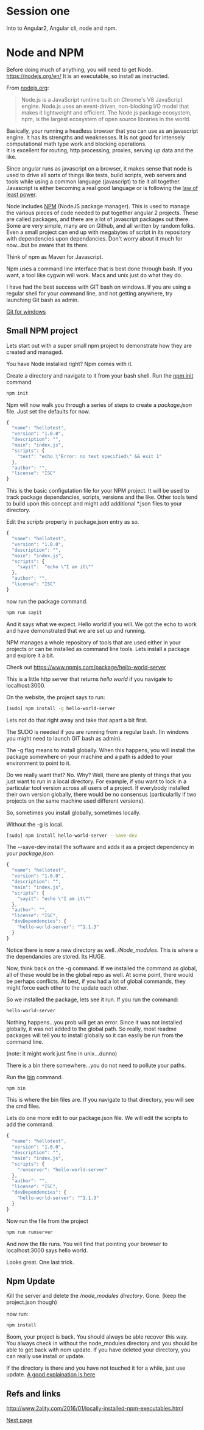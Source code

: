 
# Session one

Into to Angular2, Angular cli, node and npm.

# Node and NPM

Before doing much of anything, you will need to get Node. https://nodejs.org/en/
It is an executable, so install as instructed.

From [nodejs.org](https://nodejs.org/en/):

> Node.js is a JavaScript runtime built on Chrome's V8 JavaScript engine. Node.js uses an event-driven, non-blocking I/O model that makes it lightweight and efficient. The Node.js package ecosystem, npm, is the largest ecosystem of open source libraries in the world.

Basically, your running a headless browser that you can use as an javascript engine. 
It has its strengths and weaknesses. 
It is not good for intensely computational math type work and blocking operations.  
It is excellent for routing, http processing, proxies, serving up data and the like.  

Since angular runs as javascript on a browser, it makes sense that node is used to drive all sorts of things like tests, build scripts, web servers and tools while
using a common language (javascript) to tie it all together. Javascript is either becoming a real good language or is following the [law of least power](https://www.w3.org/2001/tag/doc/leastPower.html).


Node includes [NPM](https://docs.npmjs.com/cli/) (NodeJS package manager). This is used to manage the various pieces of code needed to put together angular 2 projects.
These are called packages, and there are a lot of javascript packages out there. Some are very simple, many are on Github, and all written by random folks.
Even a small project can end up with megabytes of script in its repository with dependencies upon dependancies.  Don't worry
about it much for now...but be aware that its there.

Think of npm as Maven for Javascript.

Npm uses a command line interface that is best done through bash. If you want, a tool like cygwin will work. Macs and unix just do what they do.

I have had the best success with GIT bash on windows. If you are using a regular shell for your command line, and not getting anywhere, try launching Git bash as admin. 

[Git for windows](https://git-for-windows.github.io/)


## Small NPM project

Lets start out with a super small npm project to demonstrate how they are created and managed.  

You have Node installed right?  Npm comes with it.

Create a directory and navigate to it from your bash shell. Run the [npm init](https://docs.npmjs.com/cli/init) command

```bash
npm init
```

Npm will now walk you through a series of steps to create a _package.json_ file. Just set the defaults for now.

```javascript
{
  "name": "hellotest",
  "version": "1.0.0",
  "description": "",
  "main": "index.js",
  "scripts": {
    "test": "echo \"Error: no test specified\" && exit 1"
  },
  "author": "",
  "license": "ISC"
}
```

This is the basic configutation file for your NPM project.  It will be used to track package dependancies, scripts, versions and the like.
Other tools tend to build upon this concept and might add additional *.json files to your directory.

Edit the _scripts_ property in package.json entry as so.


```javascript
{
  "name": "hellotest",
  "version": "1.0.0",
  "description": "",
  "main": "index.js",
  "scripts": {
    "sayit":  "echo \"I am it\""
  },
  "author": "",
  "license": "ISC"
}
```

now run the package command.

```bash
npm run sayit
```

And it says what we expect. Hello world if you will. We got the echo to work and have demonstrated that we are set up and running.

NPM manages a whole repository of tools that are used either in your projects or can be installed as command line tools. Lets install
a package and explore it a bit.

Check out 
https://www.npmjs.com/package/hello-world-server

This is a little http server that returns _hello world_ if you navigate to localhost:3000.

On the website, the project says to run: 

```bash
[sudo] npm install -g hello-world-server
```

Lets not do that right away and take that apart a bit first.

The SUDO is needed if you are running from a regular bash. (In windows you might need to launch GIT bash as admin).

The -g flag means to install globally.  When this happens, you will install the package somewhere
on your machine and a path is added to your environment to point to it.

Do we really want that? No.
Why? Well, there are plenty of things that you just want to run in a local directory.
For example, if you want to lock in a particular tool version across all users of a project. If everybody
installed their own version globally, there would be no consensus (particularlly if two projects on the same machine
used different versions).  

So, sometimes you install globally, sometimes locally.

Without the -g is local. 
```bash
[sudo] npm install hello-world-server --save-dev
```

The --save-dev install the software and adds it as a project dependency in your _package.json_.

```js
{
  "name": "hellotest",
  "version": "1.0.0",
  "description": "",
  "main": "index.js",
  "scripts": {
    "sayit": "echo \"I am it\""
  },
  "author": "",
  "license": "ISC",
  "devDependencies": {
    "hello-world-server": "^1.1.3"
  }
}
```

Notice there is now a new directory as well. */Node_modules*.  This is where a the dependancies are stored.  Its HUGE.

Now, think back on the -g command. If we installed the command as global, all of these would be in the global repo as well.
At some point, there would be perhaps conflicts.  At best, if you had a lot of global commands, they might force each other to the update each other.

So we installed the package, lets see it run.
If you run the command:

```bash
hello-world-server
```

Nothing happens...you prob will get an error. Since it was not installed globally, it was not added to 
the global path. So really, most readme packages will tell you to install globally so it can easily be
run from the command line.

(note: it might work just fine in unix...dunno)

There is a bin there somewhere...you do not need to pollute your paths.

Run the [bin](https://docs.npmjs.com/cli/bin) command.

```bash
npm bin
```

This is where the bin files are.  If you navigate to that directory, you will see the cmd files.

Lets do one more edit to our package.json file. We will edit the scripts to add the command.

```js
{
  "name": "hellotest",
  "version": "1.0.0",
  "description": "",
  "main": "index.js",
  "scripts": {
    "runserver": "hello-world-server"
  },
  "author": "",
  "license": "ISC",
  "devDependencies": {
    "hello-world-server": "^1.1.3"
  }
}
```

Now run the file from the project

```bash
npm run runserver
```

And now the file runs. You will find that pointing your browser to localhost:3000 says hello world.

Looks great.  One last trick.

## Npm Update

Kill the server and delete the _/node_modules directory_.  Gone. (keep the project.json though)

now run:

```bash
npm install
```

Boom, your project is back. You should always be able recover this way. You always check in without the node_modules directory and you should be able to get back with nom update.
If you have deleted your directory, you can really use install or update.

If the directory is there and you have not touched it for a while, just use update.
[A good explaination is here](http://stackoverflow.com/questions/12478679/npm-install-vs-update-whats-the-difference)


## Refs and links

http://www.2ality.com/2016/01/locally-installed-npm-executables.html


[Next page](page2.md)









 